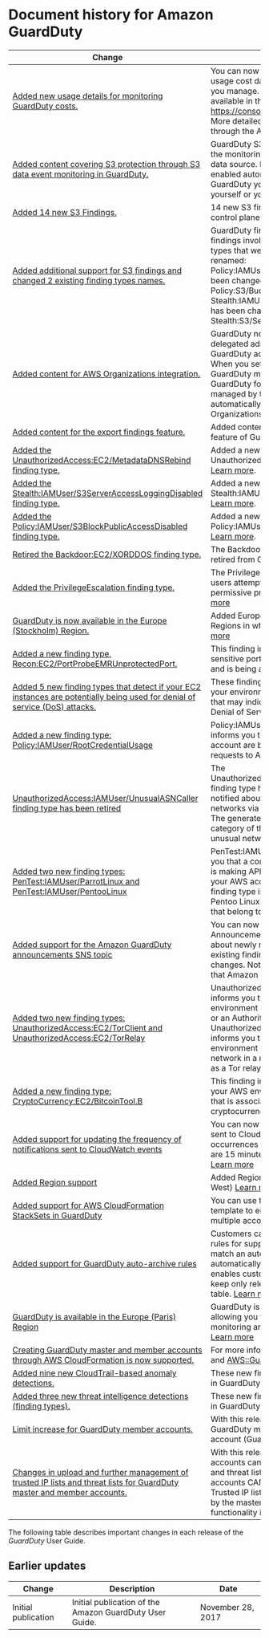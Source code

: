 # Document history for Amazon GuardDuty<a name="doc-history"></a>

| Change | Description | Date | 
| --- |--- |--- |
| [Added new usage details for monitoring GuardDuty costs\.](https://docs.aws.amazon.com/guardduty/latest/ug/monitoring_costs.html) | You can now use new metrics to query GuardDuty usage cost data for your account and accounts you manage\. A new overview of usage costs is available in the console at [https://console\.aws\.amazon\.com/guardduty/](https://console.aws.amazon.com/guardduty/)\. More detailed information can be accessed through the API\. | July 31, 2020 | 
| [Added content covering S3 protection through S3 data event monitoring in GuardDuty\.](https://docs.aws.amazon.com/guardduty/latest/ug/s3_detection.html) | GuardDuty S3 Protection is now available through the monitoring of S3 data plane events as a new data source\. New accounts will have this feature enabled automatically\. If you are already using GuardDuty you can enable the new data source for yourself or your member accounts\. | July 31, 2020 | 
| [Added 14 new S3 Findings\.](https://docs.aws.amazon.com/guardduty/latest/ug/guardduty_finding-types-s3.html) | 14 new S3 finding types have been added for S3 control plane and data plane sources\.  | July 31, 2020 | 
| [Added additional support for S3 findings and changed 2 existing finding types names\.](https://docs.aws.amazon.com/guardduty/latest/ug/guardduty_findings.html#guardduty_working-with-findings) | GuardDuty findings now include more details for findings involving S3 buckets\. Existing finding types that were related to S3 activity have been renamed: Policy:IAMUser/S3BlockPublicAccessDisabled has been changed to Policy:S3/BucketBlockPublicAccessDisabled\. Stealth:IAMUser/S3ServerAccessLoggingDisabled has been changed to Stealth:S3/ServerAccessLoggingDisabled\. | May 28, 2020 | 
| [Added content for AWS Organizations integration\.](https://docs.aws.amazon.com/guardduty/latest/ug/guardduty_organizations.html) | GuardDuty now integrates with AWS Organizations delegated administrators to allow you to manage GuardDuty accounts within your organization\. When you set a delegated administrator as your GuardDuty master you can automatically enable GuardDuty for any organization member to be managed by the master account\. You can also automatically enable GuardDuty in new AWS Organizations member accounts\. [Learn more](https://docs.aws.amazon.com/guardduty/latest/ug/guardduty_organizations.html)\. | April 20, 2020 | 
| [Added content for the export findings feature\.](https://docs.aws.amazon.com/guardduty/latest/ug/guardduty_exportfindings.html) | Added content that describes the **Export Findings** feature of GuardDuty\. | November 14, 2019 | 
| [Added the UnauthorizedAccess:EC2/MetadataDNSRebind finding type\.](https://docs.aws.amazon.com/guardduty/latest/ug/guardduty_unauthorized.html#ec2-metadatadnsrebind) | Added a new Unauthorized finding, UnauthorizedAccess:EC2/MetadataDNSRebind\. [Learn more](https://docs.aws.amazon.com/guardduty/latest/ug/guardduty_unauthorized.html#ec2-metadatadnsrebind)\. | October 10, 2019 | 
| [Added the Stealth:IAMUser/S3ServerAccessLoggingDisabled finding type\.](https://docs.aws.amazon.com/guardduty/latest/ug/guardduty_stealth.html#stealth4) | Added a new Stealth finding, Stealth:IAMUser/S3ServerAccessLoggingDisabled\. [Learn more](https://docs.aws.amazon.com/guardduty/latest/ug/guardduty_stealth.html#stealth4)\. | October 10, 2019 | 
| [Added the Policy:IAMUser/S3BlockPublicAccessDisabled finding type\.](https://docs.aws.amazon.com/guardduty/latest/ug/guardduty_policy.html#policy2) | Added a new Policy finding, Policy:IAMUser/S3BlockPublicAccessDisabled\. [Learn more](https://docs.aws.amazon.com/guardduty/latest/ug/guardduty_policy.html#policy2)\. | October 10, 2019 | 
| [Retired the Backdoor:EC2/XORDDOS finding type\.](https://docs.aws.amazon.com/guardduty/latest/ug/guardduty_finding-types-retired.html#backdoor2) | The Backdoor:EC2/XORDDOS finding type is now retired from GuardDuty\.[Learn more](https://docs.aws.amazon.com/guardduty/latest/ug/guardduty_finding-types-retired.html#backdoor2) | June 12, 2019 | 
| [Added the PrivilegeEscalation finding type\.](https://docs.aws.amazon.com/guardduty/latest/ug/guardduty_privilegeescalation.html) | The PrivilegeEscalation finding type detects when users attempt to assign escalated, more permissive privileges to their accounts\. [Learn more](https://docs.aws.amazon.com/guardduty/latest/ug/guardduty_privilegeescalation.html) | May 14, 2019 | 
| [GuardDuty is now available in the Europe \(Stockholm\) Region\.](https://docs.aws.amazon.com/guardduty/latest/ug/guardduty_regions.html) | Added Europe \(Stockholm\) to the list of AWS Regions in which GuardDuty is available\. [Learn more](https://docs.aws.amazon.com/guardduty/latest/ug/guardduty_regions.html) | May 9, 2019 | 
| [Added a new finding type, Recon:EC2/PortProbeEMRUnprotectedPort\.](https://docs.aws.amazon.com/guardduty/latest/ug/guardduty_recon.html#PortProbeEMRUnprotectedPort) | This finding informs you that an EMR\-related sensitive port on an EC2 Instance is not blocked and is being actively probed\. [Learn more](https://docs.aws.amazon.com/guardduty/latest/ug/guardduty_recon.html#PortProbeEMRUnprotectedPort) | May 8, 2019 | 
| [Added 5 new finding types that detect if your EC2 instances are potentially being used for denial of service \(DoS\) attacks\.](https://docs.aws.amazon.com/guardduty/latest/ug/guardduty_backdoor.html) | These findings inform you of EC2 instances in your environment that are behaving in a manner that may indicate they is being used to perform Denial of Service \(DoS\) attacks\. [Learn more](https://docs.aws.amazon.com/guardduty/latest/ug/guardduty_backdoor.html) | March 8, 2019 | 
| [Added a new finding type: Policy:IAMUser/RootCredentialUsage](https://docs.aws.amazon.com/guardduty/latest/ug/guardduty_policy.html#policy1) | Policy:IAMUser/RootCredentialUsage finding type informs you that the root credentials of your AWS account are being used to make programmatic requests to AWS services\. [Learn more](https://docs.aws.amazon.com/guardduty/latest/ug/guardduty_policy.html#policy1) | January 24, 2019 | 
| [UnauthorizedAccess:IAMUser/UnusualASNCaller finding type has been retired](https://docs.aws.amazon.com/guardduty/latest/ug/guardduty_finding-types-retired.html) | The UnauthorizedAccess:IAMUser/UnusualASNCaller finding type has been retired\. You will now be notified about activity invoked from unusual networks via other active GuardDuty finding types\. The generated finding type will be based on the category of the API that was invoked from an unusual network\. [Learn more](https://docs.aws.amazon.com/guardduty/latest/ug/guardduty_finding-types-retired.html) | December 21, 2018 | 
| [Added two new finding types: PenTest:IAMUser/ParrotLinux and PenTest:IAMUser/PentooLinux](https://docs.aws.amazon.com/guardduty/latest/ug/guardduty_pentest.html) | PenTest:IAMUser/ParrotLinux finding type informs you that a computer running Parrot Security Linux is making API calls using credentials that belong to your AWS account\. PenTest:IAMUser/PentooLinux finding type informs you that a machine running Pentoo Linux is making API calls using credentials that belong to your AWS account\. [Learn more](https://docs.aws.amazon.com/guardduty/latest/ug/guardduty_pentest.html) | December 21, 2018 | 
| [Added support for the Amazon GuardDuty announcements SNS topic](https://docs.aws.amazon.com/guardduty/latest/ug/guardduty_sns.html) | You can now subscribe to the GuardDuty Announcements SNS topic to receive notifications about newly released finding types, updates to the existing finding types, and other functionality changes\. Notifications are available in all formats that Amazon SNS supports\. [Learn more](https://docs.aws.amazon.com/guardduty/latest/ug/guardduty_sns.html) | November 21, 2018 | 
| [Added two new finding types: UnauthorizedAccess:EC2/TorClient and UnauthorizedAccess:EC2/TorRelay](https://docs.aws.amazon.com/guardduty/latest/ug/guardduty_unauthorized.html) | UnauthorizedAccess:EC2/TorClient finding type informs you that an EC2 instance in your AWS environment is making connections to a Tor Guard or an Authority node\. UnauthorizedAccess:EC2/TorRelay finding type informs you that an EC2 instance in your AWS environment is making connections to a Tor network in a manner that suggests that it's acting as a Tor relay\. [Learn more](https://docs.aws.amazon.com/guardduty/latest/ug/guardduty_unauthorized.html) | November 16, 2018 | 
| [Added a new finding type: CryptoCurrency:EC2/BitcoinTool\.B](https://docs.aws.amazon.com/guardduty/latest/ug/guardduty_crypto.html) | This finding informs you that an EC2 instance in your AWS environment is querying a domain name that is associated with Bitcoin, or other cryptocurrency\-related activity\. [Learn more](https://docs.aws.amazon.com/guardduty/latest/ug/guardduty_crypto.html) | November 9, 2018 | 
| [Added support for updating the frequency of notifications sent to CloudWatch events](https://docs.aws.amazon.com/guardduty/latest/ug/guardduty_findings_cloudwatch.html) | You can now update the frequency of notifications sent to CloudWatch Events for the subsequent occurrences of existing findings\. Possible values are 15 minutes, 1 hour, or the default 6 hours\. [Learn more](https://docs.aws.amazon.com/guardduty/latest/ug/guardduty_findings_cloudwatch.html) | October 9, 2018 | 
| [Added Region support](https://docs.aws.amazon.com/guardduty/latest/ug/guardduty_regions.html) |  Added Region support for AWS GovCloud \(US\-West\) [Learn more](https://docs.aws.amazon.com/guardduty/latest/ug/guardduty_regions.html) | July 25, 2018 | 
| [Added support for AWS CloudFormation StackSets in GuardDuty](https://docs.aws.amazon.com/guardduty/latest/ug/guardduty_accounts.html) |  You can use the Enable Amazon GuardDuty template to enable GuardDuty simultaneously in multiple accounts\. [Learn more](https://docs.aws.amazon.com/guardduty/latest/ug/guardduty_accounts.html) | June 25, 2018 | 
| [Added support for GuardDuty auto\-archive rules](https://docs.aws.amazon.com/guardduty/latest/ug/guardduty_findings.html#guardduty_filter-findings) |  Customers can now build granular auto\-archive rules for suppression of findings\. For findings that match an auto\-archive rule, GuardDuty automatically marks them as archived\. This enables customers to further tune GuardDuty to keep only relevant findings in the current findings table\. [Learn more](https://docs.aws.amazon.com/guardduty/latest/ug/guardduty_findings.html#guardduty_filter-findings) | May 4, 2018 | 
| [GuardDuty is available in the Europe \(Paris\) Region](https://docs.aws.amazon.com/guardduty/latest/ug/guardduty_regions.html) | GuardDuty is now available in Europe \(Paris\), allowing you to extend continuous security monitoring and threat detection in this Region\. [Learn more](https://docs.aws.amazon.com/guardduty/latest/ug/guardduty_regions.html) | March 29, 2018 | 
| [Creating GuardDuty master and member accounts through AWS CloudFormation is now supported\.](https://docs.aws.amazon.com/AWSCloudFormation/latest/UserGuide/aws-resource-guardduty-master.html) | For more information, see [AWS::GuardDuty::master](https://docs.aws.amazon.com/AWSCloudFormation/latest/UserGuide/aws-resource-guardduty-master.html) and [AWS::GuardDuty::member](https://docs.aws.amazon.com/AWSCloudFormation/latest/UserGuide/aws-resource-guardduty-member.html)\. | March 6, 2018 | 
| [Added nine new CloudTrail\-based anomaly detections\.](https://docs.aws.amazon.com/guardduty/latest/ug/guardduty_finding-types.html) | These new finding types are automatically enabled in GuardDuty in all supported Regions\. [ Learn more](https://docs.aws.amazon.com/guardduty/latest/ug/guardduty_finding-types.html) | February 28, 2018 | 
| [Added three new threat intelligence detections \(finding types\)\. ](https://docs.aws.amazon.com/guardduty/latest/ug/guardduty_finding-types.html) | These new finding types are automatically enabled in GuardDuty in all supported Regions\. [Learn more ](https://docs.aws.amazon.com/guardduty/latest/ug/guardduty_finding-types.html) | February 5, 2018 | 
| [Limit increase for GuardDuty member accounts\. ](https://docs.aws.amazon.com/guardduty/latest/ug/guardduty_accounts.html) | With this release, you can have up to 1000 GuardDuty member accounts added per AWS account \(GuardDuty master account\)\. [Learn more](https://docs.aws.amazon.com/guardduty/latest/ug/guardduty_accounts.html) | January 25, 2018 | 
| [Changes in upload and further management of trusted IP lists and threat lists for GuardDuty master and member accounts\. ](https://docs.aws.amazon.com/guardduty/latest/ug/guardduty_upload-lists.html) | With this release, Users from master GuardDuty accounts can upload and manage trusted IP lists and threat lists\. Users from member GuardDuty accounts CANNOT upload and manage lists\. Trusted IP lists and threat lists that are uploaded by the master account are imposed on GuardDuty functionality in its member accounts\. [Learn more](https://docs.aws.amazon.com/guardduty/latest/ug/guardduty_upload-lists.html) | January 25, 2018 | 

The following table describes important changes in each release of the *GuardDuty* User Guide\.

## Earlier updates<a name="doc-history-early-changes"></a>


| Change | Description | Date | 
| --- | --- | --- | 
| Initial publication | Initial publication of the Amazon GuardDuty User Guide\. | November 28, 2017 | 